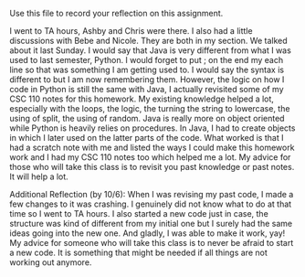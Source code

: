 Use this file to record your reflection on this assignment.

I went to TA hours, Ashby and Chris were there. I also had a little discussions with Bebe and Nicole. They are both in my section. We talked about it last Sunday. I would say that Java is very different from what I was used to last semester, Python. I would forget to put ; on the end my each line so that was something I am getting used to. I would say the syntax is different to but I am now remembering them. However, the logic on how I code in Python is still the same with Java, I actually revisited some of my CSC 110 notes for this homework. My existing knowledge helped a lot, especially with the loops, the logic, the turning the string to lowercase, the using of split, the using of random. Java is really more on object oriented while Python is heavily relies on procedures. In Java, I had to create objects in which I later used on the latter parts of the code. What worked is that I had a scratch note with me and listed the ways I could make this homework work and I had my CSC 110 notes too which helped me a lot. My advice for those who will take this class is to revisit you past knowledge or past notes. It will help a lot.

Additional Reflection (by 10/6): When I was revising my past code, I made a few changes to it was crashing. I genuinely did not know what to do at that time so I went to TA hours. I also started a new code just in case, the structure was kind of different from my initial one but I surely had the same ideas going into the new one. And gladly, I was able to make it work, yay! My advice for someone who will take this class is to never be afraid to start a new code. It is something that might be needed if all things are not working out anymore.
